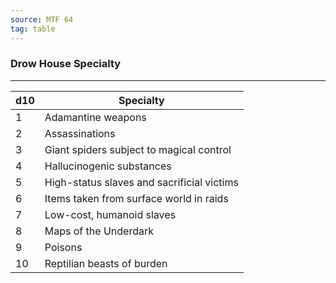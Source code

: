 ```yaml
---
source: MTF 64
tag: table
---
```


### Drow House Specialty
---
|d10|Specialty|
|----|------------|
|1|Adamantine weapons|
|2|Assassinations|
|3|Giant spiders subject to magical control|
|4|Hallucinogenic substances|
|5|High-status slaves and sacrificial victims|
|6|Items taken from surface world in raids|
|7|Low-cost, humanoid slaves|
|8|Maps of the Underdark|
|9|Poisons|
|10|Reptilian beasts of burden|
